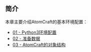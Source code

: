 ## 简介

本章主要介绍AtomCraft的基本环境配置：
* <a href="Atom_Craft_Robot_Part_01.md" target="_blank">01 - Python3环境配置</a>
* <a href="Atom_Craft_Robot_Part_02.md" target="_blank">02 - 准备数据</a>
* <a href="Atom_Craft_Robot_Part_03.md" target="_blank">03 - AtomCraft的对象结构</a>